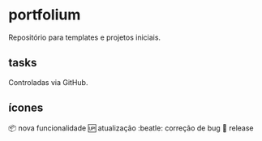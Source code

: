 # portfolium
  Repositório para templates e projetos iniciais.

## tasks
  Controladas via GitHub.

## ícones
  :package: nova funcionalidade
  :up: atualização
  :beatle: correção de bug
  :checkered_flag: release
  